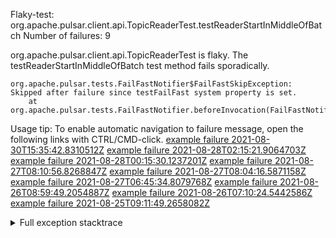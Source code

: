         
Flaky-test: org.apache.pulsar.client.api.TopicReaderTest.testReaderStartInMiddleOfBatch
Number of failures: 9

org.apache.pulsar.client.api.TopicReaderTest is flaky. The testReaderStartInMiddleOfBatch test method fails sporadically.

```
org.apache.pulsar.tests.FailFastNotifier$FailFastSkipException: Skipped after failure since testFailFast system property is set.
	at org.apache.pulsar.tests.FailFastNotifier.beforeInvocation(FailFastNotifier.java:88)

```

Usage tip: To enable automatic navigation to failure message, open the following links with CTRL/CMD-click.
[example failure 2021-08-30T15:35:42.8310512Z](https://github.com/apache/pulsar/runs/3463119398?check_suite_focus=true#step:9:3855)
[example failure 2021-08-28T02:15:21.9064703Z](https://github.com/apache/pulsar/runs/3448473880?check_suite_focus=true#step:9:2852)
[example failure 2021-08-28T00:15:30.1237201Z](https://github.com/apache/pulsar/runs/3447917315?check_suite_focus=true#step:9:2220)
[example failure 2021-08-27T08:10:56.8268847Z](https://github.com/apache/pulsar/runs/3440980370?check_suite_focus=true#step:9:2919)
[example failure 2021-08-27T08:04:16.5871158Z](https://github.com/apache/pulsar/runs/3440855241?check_suite_focus=true#step:9:2844)
[example failure 2021-08-27T06:45:34.8079768Z](https://github.com/apache/pulsar/runs/3440411158?check_suite_focus=true#step:9:2845)
[example failure 2021-08-26T08:59:49.2054887Z](https://github.com/apache/pulsar/runs/3430539961?check_suite_focus=true#step:9:3554)
[example failure 2021-08-26T07:10:24.5442586Z](https://github.com/apache/pulsar/runs/3429892136?check_suite_focus=true#step:9:2906)
[example failure 2021-08-25T09:11:49.2658082Z](https://github.com/apache/pulsar/runs/3420085427?check_suite_focus=true#step:10:2812)


<details>
<summary>Full exception stacktrace</summary>
<code><pre>
org.apache.pulsar.tests.FailFastNotifier$FailFastSkipException: Skipped after failure since testFailFast system property is set.
	at org.apache.pulsar.tests.FailFastNotifier.beforeInvocation(FailFastNotifier.java:88)

</pre></code>
</details>

